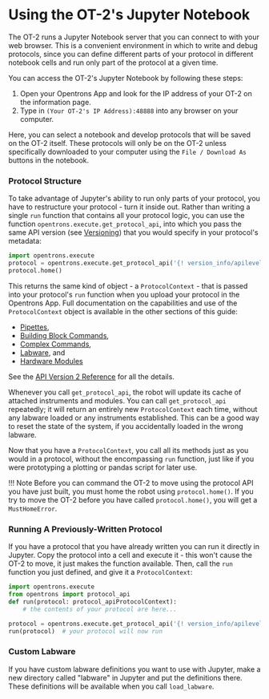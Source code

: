 # Using the OT-2's Jupyter Notebook

The OT-2 runs a Jupyter Notebook server that you can connect to with
your web browser. This is a convenient environment in which to write and
debug protocols, since you can define different parts of your protocol
in different notebook cells and run only part of the protocol at a given
time.

You can access the OT-2's Jupyter Notebook by following these steps:

1.  Open your Opentrons App and look for the IP address of your OT-2 on
    the information page.
2.  Type in `(Your OT-2's IP Address):48888` into any browser on your
    computer.

Here, you can select a notebook and develop protocols that will be saved
on the OT-2 itself. These protocols will only be on the OT-2 unless
specifically downloaded to your computer using the `File / Download As`
buttons in the notebook.

### Protocol Structure

To take advantage of Jupyter's ability to run only parts of your
protocol, you have to restructure your protocol - turn it inside out.
Rather than writing a single `run` function that contains all your
protocol logic, you can use the function
`opentrons.execute.get_protocol_api`,
into which you pass the same API version (see
[Versioning](../versioning.md)) that you would specify in
your protocol's metadata:

```python
import opentrons.execute
protocol = opentrons.execute.get_protocol_api('{! version_info/apilevel.txt !}')
protocol.home()
```

This returns the same kind of object - a
`ProtocolContext` - that is passed
into your protocol's `run` function when you upload your protocol in
the Opentrons App. Full documentation on the capabilities and use of the
`ProtocolContext` object is
available in the other sections of this guide:

- [Pipettes](../new_pipette.md),
- [Building Block Commands](../new_atomic_commands.md),
- [Complex Commands](../new_complex_commands.md),
- [Labware](../new_labware.md), and
- [Hardware Modules](../new_modules.md)
  
See the [API Version 2 Reference](../new_protocol_api.md) for all the details.

Whenever you call `get_protocol_api`, the robot will update its cache of
attached instruments and modules. You can call `get_protocol_api`
repeatedly; it will return an entirely new
`ProtocolContext` each time, without
any labware loaded or any instruments established. This can be a good
way to reset the state of the system, if you accidentally loaded in the
wrong labware.

Now that you have a `ProtocolContext`, you call all its methods just as you would in a protocol,
without the encompassing `run` function, just like if you were
prototyping a plotting or pandas script for later use.

!!! Note
    Before you can command the OT-2 to move using the protocol API you have
    just built, you must home the robot using `protocol.home()`. If you try
    to move the OT-2 before you have called `protocol.home()`, you will get
    a `MustHomeError`.


### Running A Previously-Written Protocol

If you have a protocol that you have already written you can run it
directly in Jupyter. Copy the protocol into a cell and execute it - this
won't cause the OT-2 to move, it just makes the function available.
Then, call the `run` function you just defined, and give it a
`ProtocolContext`:

```python
import opentrons.execute
from opentrons import protocol_api
def run(protocol: protocol_apiProtocolContext):
    # the contents of your protocol are here...

protocol = opentrons.execute.get_protocol_api('{! version_info/apilevel.txt !}')
run(protocol)  # your protocol will now run
```

### Custom Labware

If you have custom labware definitions you want to use with Jupyter,
make a new directory called "labware" in Jupyter and put the
definitions there. These definitions will be available when you call
`load_labware`.